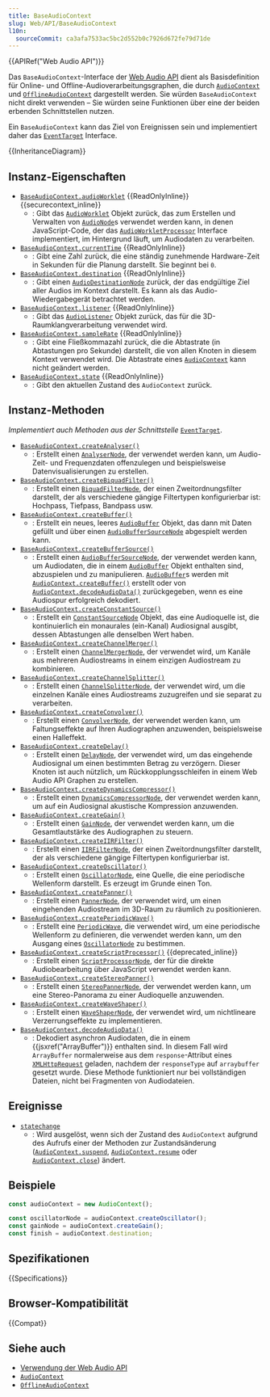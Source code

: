 ```yaml
---
title: BaseAudioContext
slug: Web/API/BaseAudioContext
l10n:
  sourceCommit: ca3afa7533ac5bc2d552b0c7926d672fe79d71de
---
```


{{APIRef("Web Audio API")}}

Das `BaseAudioContext`-Interface der [Web Audio API](/de/docs/Web/API/Web_Audio_API) dient als Basisdefinition für Online- und Offline-Audioverarbeitungsgraphen, die durch [`AudioContext`](/de/docs/Web/API/AudioContext) und [`OfflineAudioContext`](/de/docs/Web/API/OfflineAudioContext) dargestellt werden. Sie würden `BaseAudioContext` nicht direkt verwenden – Sie würden seine Funktionen über eine der beiden erbenden Schnittstellen nutzen.

Ein `BaseAudioContext` kann das Ziel von Ereignissen sein und implementiert daher das [`EventTarget`](/de/docs/Web/API/EventTarget) Interface.

{{InheritanceDiagram}}

## Instanz-Eigenschaften

- [`BaseAudioContext.audioWorklet`](/de/docs/Web/API/BaseAudioContext/audioWorklet) {{ReadOnlyInline}} {{securecontext_inline}}
  - : Gibt das [`AudioWorklet`](/de/docs/Web/API/AudioWorklet) Objekt zurück, das zum Erstellen und Verwalten von [`AudioNode`](/de/docs/Web/API/AudioNode)s verwendet werden kann, in denen JavaScript-Code, der das [`AudioWorkletProcessor`](/de/docs/Web/API/AudioWorkletProcessor) Interface implementiert, im Hintergrund läuft, um Audiodaten zu verarbeiten.
- [`BaseAudioContext.currentTime`](/de/docs/Web/API/BaseAudioContext/currentTime) {{ReadOnlyInline}}
  - : Gibt eine Zahl zurück, die eine ständig zunehmende Hardware-Zeit in Sekunden für die Planung darstellt. Sie beginnt bei `0`.
- [`BaseAudioContext.destination`](/de/docs/Web/API/BaseAudioContext/destination) {{ReadOnlyInline}}
  - : Gibt einen [`AudioDestinationNode`](/de/docs/Web/API/AudioDestinationNode) zurück, der das endgültige Ziel aller Audios im Kontext darstellt. Es kann als das Audio-Wiedergabegerät betrachtet werden.
- [`BaseAudioContext.listener`](/de/docs/Web/API/BaseAudioContext/listener) {{ReadOnlyInline}}
  - : Gibt das [`AudioListener`](/de/docs/Web/API/AudioListener) Objekt zurück, das für die 3D-Raumklangverarbeitung verwendet wird.
- [`BaseAudioContext.sampleRate`](/de/docs/Web/API/BaseAudioContext/sampleRate) {{ReadOnlyInline}}
  - : Gibt eine Fließkommazahl zurück, die die Abtastrate (in Abtastungen pro Sekunde) darstellt, die von allen Knoten in diesem Kontext verwendet wird. Die Abtastrate eines [`AudioContext`](/de/docs/Web/API/AudioContext) kann nicht geändert werden.
- [`BaseAudioContext.state`](/de/docs/Web/API/BaseAudioContext/state) {{ReadOnlyInline}}
  - : Gibt den aktuellen Zustand des `AudioContext` zurück.

## Instanz-Methoden

_Implementiert auch Methoden aus der Schnittstelle_ [`EventTarget`](/de/docs/Web/API/EventTarget).

- [`BaseAudioContext.createAnalyser()`](/de/docs/Web/API/BaseAudioContext/createAnalyser)
  - : Erstellt einen [`AnalyserNode`](/de/docs/Web/API/AnalyserNode), der verwendet werden kann, um Audio-Zeit- und Frequenzdaten offenzulegen und beispielsweise Datenvisualisierungen zu erstellen.
- [`BaseAudioContext.createBiquadFilter()`](/de/docs/Web/API/BaseAudioContext/createBiquadFilter)
  - : Erstellt einen [`BiquadFilterNode`](/de/docs/Web/API/BiquadFilterNode), der einen Zweitordnungsfilter darstellt, der als verschiedene gängige Filtertypen konfigurierbar ist: Hochpass, Tiefpass, Bandpass usw.
- [`BaseAudioContext.createBuffer()`](/de/docs/Web/API/BaseAudioContext/createBuffer)
  - : Erstellt ein neues, leeres [`AudioBuffer`](/de/docs/Web/API/AudioBuffer) Objekt, das dann mit Daten gefüllt und über einen [`AudioBufferSourceNode`](/de/docs/Web/API/AudioBufferSourceNode) abgespielt werden kann.
- [`BaseAudioContext.createBufferSource()`](/de/docs/Web/API/BaseAudioContext/createBufferSource)
  - : Erstellt einen [`AudioBufferSourceNode`](/de/docs/Web/API/AudioBufferSourceNode), der verwendet werden kann, um Audiodaten, die in einem [`AudioBuffer`](/de/docs/Web/API/AudioBuffer) Objekt enthalten sind, abzuspielen und zu manipulieren. [`AudioBuffer`](/de/docs/Web/API/AudioBuffer)s werden mit [`AudioContext.createBuffer()`](/de/docs/Web/API/BaseAudioContext/createBuffer) erstellt oder von [`AudioContext.decodeAudioData()`](/de/docs/Web/API/BaseAudioContext/decodeAudioData) zurückgegeben, wenn es eine Audiospur erfolgreich dekodiert.
- [`BaseAudioContext.createConstantSource()`](/de/docs/Web/API/BaseAudioContext/createConstantSource)
  - : Erstellt ein [`ConstantSourceNode`](/de/docs/Web/API/ConstantSourceNode) Objekt, das eine Audioquelle ist, die kontinuierlich ein monaurales (ein-Kanal) Audiosignal ausgibt, dessen Abtastungen alle denselben Wert haben.
- [`BaseAudioContext.createChannelMerger()`](/de/docs/Web/API/BaseAudioContext/createChannelMerger)
  - : Erstellt einen [`ChannelMergerNode`](/de/docs/Web/API/ChannelMergerNode), der verwendet wird, um Kanäle aus mehreren Audiostreams in einem einzigen Audiostream zu kombinieren.
- [`BaseAudioContext.createChannelSplitter()`](/de/docs/Web/API/BaseAudioContext/createChannelSplitter)
  - : Erstellt einen [`ChannelSplitterNode`](/de/docs/Web/API/ChannelSplitterNode), der verwendet wird, um die einzelnen Kanäle eines Audiostreams zuzugreifen und sie separat zu verarbeiten.
- [`BaseAudioContext.createConvolver()`](/de/docs/Web/API/BaseAudioContext/createConvolver)
  - : Erstellt einen [`ConvolverNode`](/de/docs/Web/API/ConvolverNode), der verwendet werden kann, um Faltungseffekte auf Ihren Audiographen anzuwenden, beispielsweise einen Halleffekt.
- [`BaseAudioContext.createDelay()`](/de/docs/Web/API/BaseAudioContext/createDelay)
  - : Erstellt einen [`DelayNode`](/de/docs/Web/API/DelayNode), der verwendet wird, um das eingehende Audiosignal um einen bestimmten Betrag zu verzögern. Dieser Knoten ist auch nützlich, um Rückkopplungsschleifen in einem Web Audio API Graphen zu erstellen.
- [`BaseAudioContext.createDynamicsCompressor()`](/de/docs/Web/API/BaseAudioContext/createDynamicsCompressor)
  - : Erstellt einen [`DynamicsCompressorNode`](/de/docs/Web/API/DynamicsCompressorNode), der verwendet werden kann, um auf ein Audiosignal akustische Kompression anzuwenden.
- [`BaseAudioContext.createGain()`](/de/docs/Web/API/BaseAudioContext/createGain)
  - : Erstellt einen [`GainNode`](/de/docs/Web/API/GainNode), der verwendet werden kann, um die Gesamtlautstärke des Audiographen zu steuern.
- [`BaseAudioContext.createIIRFilter()`](/de/docs/Web/API/BaseAudioContext/createIIRFilter)
  - : Erstellt einen [`IIRFilterNode`](/de/docs/Web/API/IIRFilterNode), der einen Zweitordnungsfilter darstellt, der als verschiedene gängige Filtertypen konfigurierbar ist.
- [`BaseAudioContext.createOscillator()`](/de/docs/Web/API/BaseAudioContext/createOscillator)
  - : Erstellt einen [`OscillatorNode`](/de/docs/Web/API/OscillatorNode), eine Quelle, die eine periodische Wellenform darstellt. Es erzeugt im Grunde einen Ton.
- [`BaseAudioContext.createPanner()`](/de/docs/Web/API/BaseAudioContext/createPanner)
  - : Erstellt einen [`PannerNode`](/de/docs/Web/API/PannerNode), der verwendet wird, um einen eingehenden Audiostream im 3D-Raum zu räumlich zu positionieren.
- [`BaseAudioContext.createPeriodicWave()`](/de/docs/Web/API/BaseAudioContext/createPeriodicWave)
  - : Erstellt eine [`PeriodicWave`](/de/docs/Web/API/PeriodicWave), die verwendet wird, um eine periodische Wellenform zu definieren, die verwendet werden kann, um den Ausgang eines [`OscillatorNode`](/de/docs/Web/API/OscillatorNode) zu bestimmen.
- [`BaseAudioContext.createScriptProcessor()`](/de/docs/Web/API/BaseAudioContext/createScriptProcessor) {{deprecated_inline}}
  - : Erstellt einen [`ScriptProcessorNode`](/de/docs/Web/API/ScriptProcessorNode), der für die direkte Audiobearbeitung über JavaScript verwendet werden kann.
- [`BaseAudioContext.createStereoPanner()`](/de/docs/Web/API/BaseAudioContext/createStereoPanner)
  - : Erstellt einen [`StereoPannerNode`](/de/docs/Web/API/StereoPannerNode), der verwendet werden kann, um eine Stereo-Panorama zu einer Audioquelle anzuwenden.
- [`BaseAudioContext.createWaveShaper()`](/de/docs/Web/API/BaseAudioContext/createWaveShaper)
  - : Erstellt einen [`WaveShaperNode`](/de/docs/Web/API/WaveShaperNode), der verwendet wird, um nichtlineare Verzerrungseffekte zu implementieren.
- [`BaseAudioContext.decodeAudioData()`](/de/docs/Web/API/BaseAudioContext/decodeAudioData)
  - : Dekodiert asynchron Audiodaten, die in einem {{jsxref("ArrayBuffer")}} enthalten sind. In diesem Fall wird `ArrayBuffer` normalerweise aus dem `response`-Attribut eines [`XMLHttpRequest`](/de/docs/Web/API/XMLHttpRequest) geladen, nachdem der `responseType` auf `arraybuffer` gesetzt wurde. Diese Methode funktioniert nur bei vollständigen Dateien, nicht bei Fragmenten von Audiodateien.

## Ereignisse

- [`statechange`](/de/docs/Web/API/BaseAudioContext/statechange_event)
  - : Wird ausgelöst, wenn sich der Zustand des `AudioContext` aufgrund des Aufrufs einer der Methoden zur Zustandsänderung ([`AudioContext.suspend`](/de/docs/Web/API/AudioContext/suspend), [`AudioContext.resume`](/de/docs/Web/API/AudioContext/resume) oder [`AudioContext.close`](/de/docs/Web/API/AudioContext/close)) ändert.

## Beispiele

```js
const audioContext = new AudioContext();

const oscillatorNode = audioContext.createOscillator();
const gainNode = audioContext.createGain();
const finish = audioContext.destination;
```

## Spezifikationen

{{Specifications}}

## Browser-Kompatibilität

{{Compat}}

## Siehe auch

- [Verwendung der Web Audio API](/de/docs/Web/API/Web_Audio_API/Using_Web_Audio_API)
- [`AudioContext`](/de/docs/Web/API/AudioContext)
- [`OfflineAudioContext`](/de/docs/Web/API/OfflineAudioContext)
